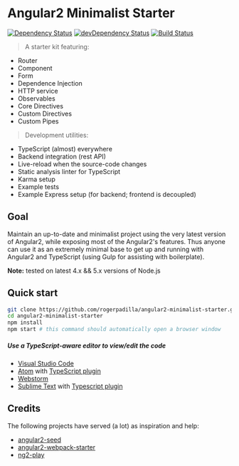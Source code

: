 # Angular2 Minimalist Starter

[![Dependency Status](https://david-dm.org/rogerpadilla/angular2-minimalist-starter.svg)](https://david-dm.org/rogerpadilla/angular2-minimalist-starter)
[![devDependency Status](https://david-dm.org/rogerpadilla/angular2-minimalist-starter/dev-status.svg)](https://david-dm.org/rogerpadilla/angular2-minimalist-starter#info=devDependencies)
[![Build Status](https://travis-ci.org/rogerpadilla/angular2-minimalist-starter.svg?branch=master)](https://travis-ci.org/rogerpadilla/angular2-minimalist-starter)

> A starter kit featuring:
* Router
* Component
* Form
* Dependence Injection
* HTTP service
* Observables
* Core Directives
* Custom Directives
* Custom Pipes

> Development utilities:
* TypeScript (almost) everywhere
* Backend integration (rest API)
* Live-reload when the source-code changes
* Static analysis linter for TypeScript
* Karma setup
* Example tests
* Example Express setup (for backend; frontend is decoupled)

## Goal
Maintain an up-to-date and minimalist project using the very latest version of Angular2, while exposing most of the Angular2's features. Thus anyone can use it as an extremely minimal base to get up and running with Angular2 and TypeScript (using Gulp for assisting with boilerplate).

**Note:** tested on latest 4.x && 5.x versions of Node.js

## Quick start
```bash
git clone https://github.com/rogerpadilla/angular2-minimalist-starter.git
cd angular2-minimalist-starter
npm install
npm start # this command should automatically open a browser window
```

##### Use a TypeScript-aware editor to view/edit the code
* [Visual Studio Code](https://code.visualstudio.com/)
* [Atom](https://atom.io/) with [TypeScript plugin](https://atom.io/packages/atom-typescript)
* [Webstorm](https://www.jetbrains.com/webstorm/download/)
* [Sublime Text](http://www.sublimetext.com) with [Typescript plugin](https://github.com/Microsoft/Typescript-Sublime-plugin#installation)

## Credits
The following projects have served (a lot) as inspiration and help:
- [angular2-seed](https://github.com/mgechev/angular2-seed)
- [angular2-webpack-starter](https://github.com/angular-class/angular2-webpack-starter)
- [ng2-play](https://github.com/pkozlowski-opensource/ng2-play)
